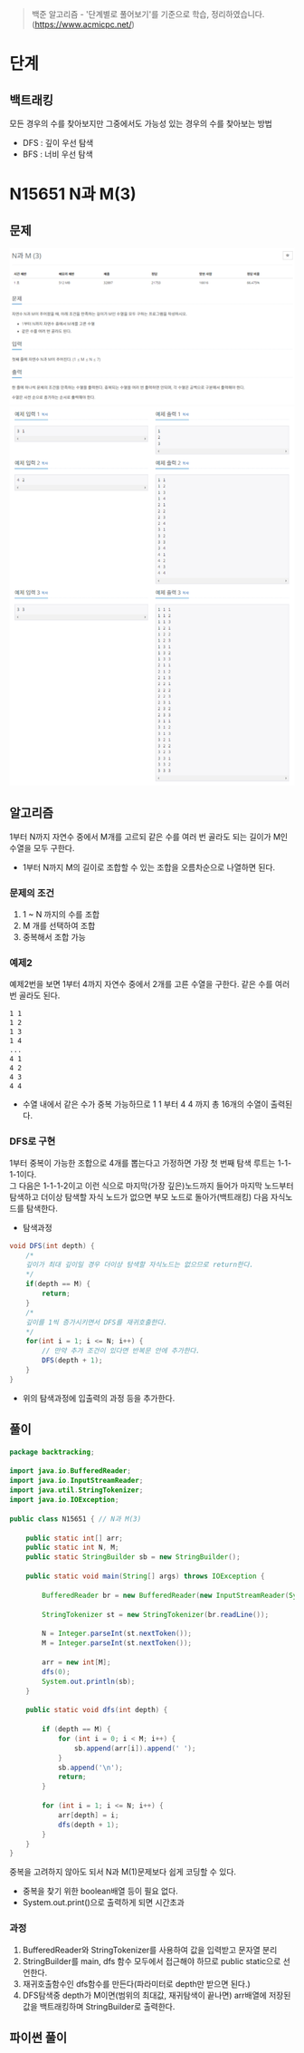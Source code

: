 > 백준 알고리즘 - '단계별로 풀어보기'를 기준으로 학습, 정리하였습니다.(https://www.acmicpc.net/)
# 단계 
## 백트래킹
모든 경우의 수를 찾아보지만 그중에서도 가능성 있는 경우의 수를 찾아보는 방법
* DFS : 깊이 우선 탐색
* BFS : 너비 우선 탐색

# N15651 N과 M(3)

## 문제
![](image/2022-02-08-22-59-51.png)  
![](image/2022-02-08-23-00-04.png)

## 알고리즘
1부터 N까지 자연수 중에서 M개를 고르되 같은 수를 여러 번 골라도 되는 길이가 M인 수열을 모두 구한다.
* 1부터 N까지 M의 길이로 조합할 수 있는 조합을 오름차순으로 나열하면 된다.
### 문제의 조건
1. 1 ~ N 까지의 수를 조합
2. M 개를 선택하여 조합
3. 중복해서 조합 가능
### 예제2
예제2번을 보면 1부터 4까지 자연수 중에서 2개를 고른 수열을 구한다. 같은 수를 여러 번 골라도 된다.
```
1 1
1 2
1 3
1 4
...
4 1
4 2
4 3
4 4
```
* 수열 내에서 같은 수가 중복 가능하므로
1 1 부터 4 4 까지 총 16개의 수열이 출력된다.
### DFS로 구현
1부터 중복이 가능한 조합으로 4개를 뽑는다고 가정하면 가장 첫 번째 탐색 루트는 1-1-1-1이다.  
그 다음은 1-1-1-2이고 이런 식으로 마지막(가장 깊은)노드까지 들어가 마지막 노드부터 탐색하고 더이상 탐색할 자식 노드가 없으면 부모 노드로 돌아가(백트래킹) 다음 자식노드를 탐색한다.
* 탐색과정
```java
void DFS(int depth) {
    /*
    깊이가 최대 깊이일 경우 더이상 탐색할 자식노드는 없으므로 return한다.
    */
    if(depth == M) {
        return;
    }
    /*
    깊이를 1씩 증가시키면서 DFS를 재귀호출한다.
    */
    for(int i = 1; i <= N; i++) {
        // 만약 추가 조건이 있다면 반복문 안에 추가한다.
        DFS(depth + 1);
    }
}
```
* 위의 탐색과정에 입출력의 과정 등을 추가한다.

## 풀이
```java
package backtracking;

import java.io.BufferedReader;
import java.io.InputStreamReader;
import java.util.StringTokenizer;
import java.io.IOException;
 
public class N15651 { // N과 M(3)
	
	public static int[] arr;
	public static int N, M;
	public static StringBuilder sb = new StringBuilder();
 
	public static void main(String[] args) throws IOException {
 
		BufferedReader br = new BufferedReader(new InputStreamReader(System.in));
 
		StringTokenizer st = new StringTokenizer(br.readLine());
 
		N = Integer.parseInt(st.nextToken());
		M = Integer.parseInt(st.nextToken());
 
		arr = new int[M];
		dfs(0);
		System.out.println(sb);
	}
 
	public static void dfs(int depth) {
 
		if (depth == M) {
			for (int i = 0; i < M; i++) {
				sb.append(arr[i]).append(' ');
			}
			sb.append('\n');
			return;
		}
 
		for (int i = 1; i <= N; i++) {
			arr[depth] = i;
			dfs(depth + 1);
		}
	} 
}
```
중복을 고려하지 않아도 되서 N과 M(1)문제보다 쉽게 코딩할 수 있다.
* 중복을 찾기 위한 boolean배열 등이 필요 없다.
* System.out.print()으로 출력하게 되면 시간초과

### 과정
1. BufferedReader와 StringTokenizer를 사용하여 값을 입력받고 문자열 분리
2. StringBuilder를 main, dfs 함수 모두에서 접근해야 하므로 public static으로 선언한다.
3. 재귀호출함수인 dfs함수를 만든다(파라미터로 depth만 받으면 된다.)
4. DFS탐색중 depth가 M이면(범위의 최대값, 재귀탐색이 끝나면) arr배열에 저장된 값을 
백트래킹하며 StringBuilder로 출력한다.

## 파이썬 풀이
```py
```